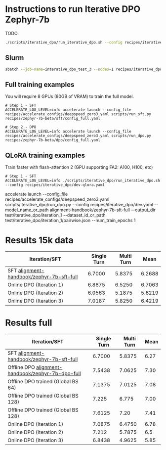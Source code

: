 
# Instructions to run Iterative DPO Zephyr-7b

TODO

```bash
./scripts/iterative_dpo/run_iterative_dpo.sh --config recipes/iterative_dpo/dev.yaml
```

## Slurm

```bash
sbatch --job-name=interative_dpo_test_3 --nodes=1 recipes/iterative_dpo/launch.slurm recipes/iterative_dpo/dev.yaml
```


## Full training examples

You will require 8 GPUs (80GB of VRAM) to train the full model.
```shell
# Step 1 - SFT
ACCELERATE_LOG_LEVEL=info accelerate launch --config_file recipes/accelerate_configs/deepspeed_zero3.yaml scripts/run_sft.py recipes/zephyr-7b-beta/sft/config_full.yaml

# Step 2 - DPO
ACCELERATE_LOG_LEVEL=info accelerate launch --config_file recipes/accelerate_configs/deepspeed_zero3.yaml scripts/run_dpo.py recipes/zephyr-7b-beta/dpo/config_full.yaml
```

## QLoRA training examples

Train faster with flash-attention 2 (GPU supporting FA2: A100, H100, etc)
```shell
# Step 1 - SFT
ACCELERATE_LOG_LEVEL=info ./scripts/iterative_dpo/run_iterative_dpo.sh --config recipes/iterative_dpo/dev-qlora.yaml
```



accelerate launch --config_file recipes/accelerate_configs/deepspeed_zero3.yaml scripts/iterative_dpo/run_dpo.py --config recipes/iterative_dpo/dev.yaml --model_name_or_path alignment-handbook/zephyr-7b-sft-full --output_dir test/iterative_dpo/iteration_1  --dataset_id_or_path test/iterative_dpo/iteration_1/pairwise.json --num_train_epochs 1


# Results 15k data

| Iteration/SFT                                                                                             | Single Turn | Multi Turn | Mean   |
| --------------------------------------------------------------------------------------------------------- | ----------- | ---------- | ------ |
| SFT [alignment-handbook/zephyr-7b-sft-full](https://huggingface.co/alignment-handbook/zephyr-7b-sft-full) | 6.7000      | 5.8375     | 6.2688 |
| Online DPO (Iteration 1)                                                                                  | 6.8875      | 6.5250     | 6.7063 |
| Online DPO (Iteration 2)                                                                                  | 6.0563      | 5.1875     | 5.6219 |
| Online DPO (Iteration 3)                                                                                  | 7.0187      | 5.8250     | 6.4219 |

# Results full

| Iteration/SFT                                                                                                     | Single Turn | Multi Turn | Mean |
| ----------------------------------------------------------------------------------------------------------------- | ----------- | ---------- | ---- |
| SFT [alignment-handbook/zephyr-7b-sft-full](https://huggingface.co/alignment-handbook/zephyr-7b-sft-full)         | 6.7000      | 5.8375     | 6.27 |
| Offline DPO [alignment-handbook/zephyr-7b-dpo-full](https://huggingface.co/alignment-handbook/zephyr-7b-dpo-full) | 7.5438      | 7.0625     | 7.30 |
| Offline DPO trained (Global BS 64)                                                                                | 7.1375      | 7.0125     | 7.08 |
| Offline DPO trained (Global BS 128)                                                                               | 7.225       | 6.775      | 7.00 |
| Offline DPO trained (Global BS 128)                                                                               | 7.6125      | 7.20       | 7.41 |
| Online DPO (Iteration 1)                                                                                          | 7.0875      | 6.4750     | 6.78 |
| Online DPO (Iteration 2)                                                                                          | 7.212       | 5.7875     | 6.5  |
| Online DPO (Iteration 3)                                                                                          | 6.8438      | 4.9625     | 5.85 |
